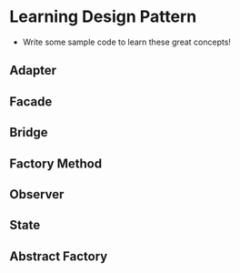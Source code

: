 # Learning Design Pattern

- Write some sample code to learn these great concepts!

## Adapter

## Facade

## Bridge

## Factory Method

## Observer

## State

## Abstract Factory
